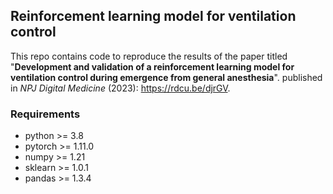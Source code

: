 ## Reinforcement learning model for ventilation control

This repo contains code to reproduce the results of the paper titled "**Development and validation of a reinforcement learning model for ventilation control during emergence from general anesthesia**". published in *NPJ Digital Medicine* (2023): https://rdcu.be/djrGV.

### Requirements
- python >= 3.8 
- pytorch >= 1.11.0
- numpy >= 1.21 
- sklearn >= 1.0.1
- pandas >= 1.3.4
